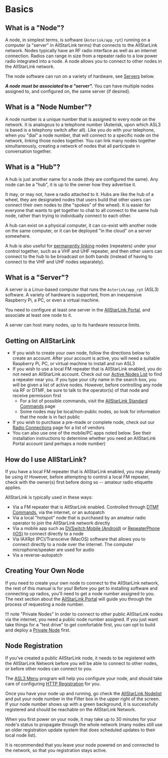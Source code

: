 # Basics
## What is a "Node"?
A node, in simplest terms, is software (`Asterisk/app_rpt`) running on a computer (a "server" in AllStarLink terms) that connects to the AllStarLink network. Nodes typically have an RF radio interface as well as an internet connection. Radios can range in size from a repeater radio to a low power radio integrated into a node. A node allows you to connect to other nodes in the AllStarLink network. 

The node software can run on a variety of hardware, see [Servers](#what-is-a-server) below.

***A node must be associated to a "server".*** You can have multiple nodes assigned to, and configured on, the same server (if desired).

## What is a "Node Number"?
A node number is a unique number that is assigned to every node on the network. It is analogous to a telephone number (Asterisk, upon which ASL3 is based is a telephony switch after all). Like you do with your telephone, when you "dial" a node number, that will connect to a specific node on the network, linking those nodes together. You can link many nodes together simultaneously, creating a network of nodes that all participate in conversation together.

## What is a "Hub"?
A hub is just another name for a node (they are configured the same). Any node can be a "hub", it is up to the owner how they advertise it.

It may, or may not, have a radio attached to it. Hubs are like the hub of a wheel, they are designated nodes that users build that other users can connect their own nodes to (the "spokes" of the wheel). It is easier for everyone that wants to get together to chat to all connect to the same hub node, rather than trying to individually connect to each other.

A hub can exist on a physical computer, it can co-exist with another node on the same computer, or it can be deployed "in the cloud" on a server somewhere.

A hub is also useful for [permanently linking](../adv-topics/permanentnode.md) nodes (repeaters) under your control together, such as a VHF and UHF repeater, and then other users can connect to the hub to be broadcast on both bands (instead of having to connect to the VHF and UHF nodes separately). 

## What is a "Server"?
A server is a Linux-based computer that runs the `Asterisk/app_rpt` (ASL3) software. A variety of hardware is supported, from an inexpensive Raspberry Pi, a PC, or even a virtual machine.

You need to configure at least one server in the [AllStarLink Portal](./portal.md), and associate at least one node to it.

A server can host many nodes, up to its hardware resource limits.

## Getting on AllStarLink
* If you wish to create your own node, follow the directions below to create an account. After your account is active, you will need a suitable Raspberry Pi, PC, or virtual machine to install and run ASL3
* If you wish to use a local FM repeater that is AllStarLink enabled, you do not need an AllStarLink account. Check out our [Active Nodes List](https://stats.allstarlink.org/) to find a repeater near you. If you type your city name in the search box, you will be given a list of active nodes. However, before controlling any node via RF or DTMF, be sure to talk to the operator(s) of that node and receive permission first 
    * For a list of possible commands, visit the [AllStarLink Standard Commands](https://wiki.allstarlink.org/wiki/AllStar_Link_Standard_Commands) page
    * Some nodes may be local/non-public nodes, so look for information that the node is in fact public
* If you wish to purchase a pre-made or complete node, check out our [Radio Connections](https://wiki.allstarlink.org/wiki/Radio_Connections) page for a list of vendors
* You can also use one of the mobile/PC apps noted below. See their installation instructions to determine whether you need an AllStarLink Portal account (and perhaps a node number)

## How do I use AllStarLink?
If you have a local FM repeater that is AllStarLink enabled, you may already be using it! However, before attempting to control a local FM repeater, check with the owner(s) first before doing so -- amateur radio etiquette applies.

AllStarLink is typically used in these ways:

* Via a FM repeater that is AllStarLink enabled. Controlled through [DTMF Commands](https://wiki.allstarlink.org/wiki/AllStar_Link_Standard_Commands), via the internet, or an autopatch
* Via a local "hotspot" node that is purchased by an amateur radio operator to join the AllStarLink network directly
* Via a mobile app such as [DVSwitch Mobile (Android)](https://play.google.com/store/apps/details?id=org.dvswitch&hl=en_US&gl=US) or [RepeaterPhone (iOS)](https://apps.apple.com/us/app/repeaterphone/id1637247024) to connect directly to a node
* Via IAXRpt (PC)/Transceive (MacOS) software that allows you to connect directly to a node over the internet. The computer microphone/speaker are used for audio
* Via a reverse-autopatch

## Creating Your Own Node
If you need to create your own node to connect to the AllStarLink network, the rest of this manual is for you! Before you get to installing software and connecting up radios, you'll need to get a node number assigned to you. The next section about the [AllStarLink Portal](./portal.md) will guide you through the process of requesting a node number.

!!! note "Private Nodes"
    In order to connect to other public AllStarLink nodes via the internet, you need a public node number assigned. If you just want take things for a "test drive" to get comfortable first, you can opt to build and deploy a [Private Node](../adv-topics/privatenodes.md) first.  

## Node Registration
If you've created a public AllStarLink node, it needs to be registered with the AllStarLink Network before you will be able to connect to other nodes, or before other nodes can connect to you.

The [ASL3 Menu](../user-guide/index.md) program will help you configure your node, and should take care of configuring [HTTP Registration](../adv-topics/httpreg.md) for you.

Once you have your node up and running, go check the [AllStarLink Nodelist](https://www.allstarlink.org/nodelist) and put your node number in the Filter box in the upper right of the screen. If your node number shows up with a green background, it is successfully registered and should be reachable on the AllStarLink Network.

When you first power on your node, it may take up to 30 minutes for your node's status to propagate through the whole network (many nodes still use an older registration update system that does scheduled updates to their local node list).

It is recommended that you leave your node powered on and connected to the network, so that you registration stays active.